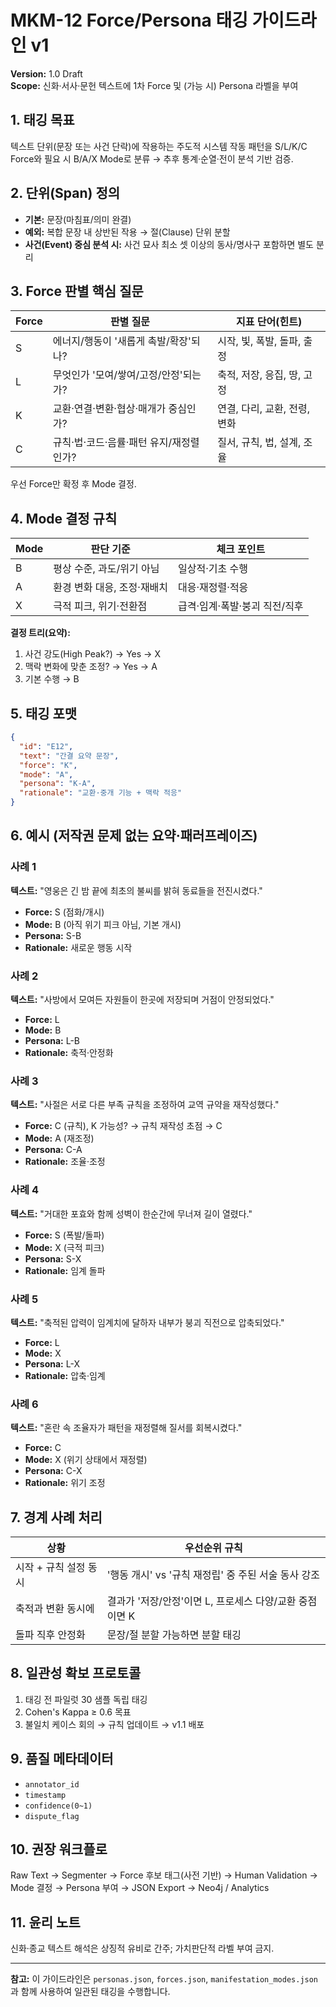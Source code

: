 # MKM-12 Force/Persona 태깅 가이드라인 v1

**Version:** 1.0 Draft  
**Scope:** 신화·서사·문헌 텍스트에 1차 Force 및 (가능 시) Persona 라벨을 부여

## 1. 태깅 목표

텍스트 단위(문장 또는 사건 단락)에 작용하는 주도적 시스템 작동 패턴을 S/L/K/C Force와 필요 시 B/A/X Mode로 분류 → 추후 통계·순열·전이 분석 기반 검증.

## 2. 단위(Span) 정의

- **기본:** 문장(마침표/의미 완결)
- **예외:** 복합 문장 내 상반된 작용 → 절(Clause) 단위 분할
- **사건(Event) 중심 분석 시:** 사건 묘사 최소 셋 이상의 동사/명사구 포함하면 별도 분리

## 3. Force 판별 핵심 질문

| Force | 판별 질문 | 지표 단어(힌트) |
|-------|-----------|-----------------|
| S | 에너지/행동이 '새롭게 촉발/확장'되나? | 시작, 빛, 폭발, 돌파, 출정 |
| L | 무엇인가 '모여/쌓여/고정/안정'되는가? | 축적, 저장, 응집, 땅, 고정 |
| K | 교환·연결·변환·협상·매개가 중심인가? | 연결, 다리, 교환, 전령, 변화 |
| C | 규칙·법·코드·음률·패턴 유지/재정렬인가? | 질서, 규칙, 법, 설계, 조율 |

우선 Force만 확정 후 Mode 결정.

## 4. Mode 결정 규칙

| Mode | 판단 기준 | 체크 포인트 |
|------|-----------|-------------|
| B | 평상 수준, 과도/위기 아님 | 일상적·기초 수행 |
| A | 환경 변화 대응, 조정·재배치 | 대응·재정렬·적응 |
| X | 극적 피크, 위기·전환점 | 급격·임계·폭발·붕괴 직전/직후 |

**결정 트리(요약):**
1. 사건 강도(High Peak?) → Yes → X
2. 맥락 변화에 맞춘 조정? → Yes → A
3. 기본 수행 → B

## 5. 태깅 포맷

```json
{
  "id": "E12",
  "text": "간결 요약 문장",
  "force": "K",
  "mode": "A",
  "persona": "K-A",
  "rationale": "교환·중개 기능 + 맥락 적응"
}
```

## 6. 예시 (저작권 문제 없는 요약·패러프레이즈)

### 사례 1
**텍스트:** "영웅은 긴 밤 끝에 최초의 불씨를 밝혀 동료들을 전진시켰다."
- **Force:** S (점화/개시)
- **Mode:** B (아직 위기 피크 아님, 기본 개시)
- **Persona:** S-B
- **Rationale:** 새로운 행동 시작

### 사례 2
**텍스트:** "사방에서 모여든 자원들이 한곳에 저장되며 거점이 안정되었다."
- **Force:** L
- **Mode:** B
- **Persona:** L-B
- **Rationale:** 축적·안정화

### 사례 3
**텍스트:** "사절은 서로 다른 부족 규칙을 조정하여 교역 규약을 재작성했다."
- **Force:** C (규칙), K 가능성? → 규칙 재작성 초점 → C
- **Mode:** A (재조정)
- **Persona:** C-A
- **Rationale:** 조율·조정

### 사례 4
**텍스트:** "거대한 포효와 함께 성벽이 한순간에 무너져 길이 열렸다."
- **Force:** S (폭발/돌파)
- **Mode:** X (극적 피크)
- **Persona:** S-X
- **Rationale:** 임계 돌파

### 사례 5
**텍스트:** "축적된 압력이 임계치에 달하자 내부가 붕괴 직전으로 압축되었다."
- **Force:** L
- **Mode:** X
- **Persona:** L-X
- **Rationale:** 압축·임계

### 사례 6
**텍스트:** "혼란 속 조율자가 패턴을 재정렬해 질서를 회복시켰다."
- **Force:** C
- **Mode:** X (위기 상태에서 재정렬)
- **Persona:** C-X
- **Rationale:** 위기 조정

## 7. 경계 사례 처리

| 상황 | 우선순위 규칙 |
|------|---------------|
| 시작 + 규칙 설정 동시 | '행동 개시' vs '규칙 재정립' 중 주된 서술 동사 강조 |
| 축적과 변환 동시에 | 결과가 '저장/안정'이면 L, 프로세스 다양/교환 중점이면 K |
| 돌파 직후 안정화 | 문장/절 분할 가능하면 분할 태깅 |

## 8. 일관성 확보 프로토콜

1. 태깅 전 파일럿 30 샘플 독립 태깅
2. Cohen's Kappa ≥ 0.6 목표
3. 불일치 케이스 회의 → 규칙 업데이트 → v1.1 배포

## 9. 품질 메타데이터

- `annotator_id`
- `timestamp`
- `confidence(0~1)`
- `dispute_flag`

## 10. 권장 워크플로

Raw Text → Segmenter → Force 후보 태그(사전 기반) → Human Validation → Mode 결정 → Persona 부여 → JSON Export → Neo4j / Analytics

## 11. 윤리 노트

신화·종교 텍스트 해석은 상징적 유비로 간주; 가치판단적 라벨 부여 금지.

---

**참고:** 이 가이드라인은 `personas.json`, `forces.json`, `manifestation_modes.json`과 함께 사용하여 일관된 태깅을 수행합니다. 